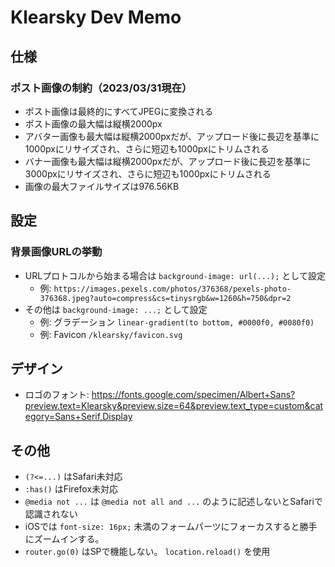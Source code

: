 # Klearsky Dev Memo

## 仕様
### ポスト画像の制約（2023/03/31現在）
* ポスト画像は最終的にすべてJPEGに変換される
* ポスト画像の最大幅は縦横2000px
* アバター画像も最大幅は縦横2000pxだが、アップロード後に長辺を基準に1000pxにリサイズされ、さらに短辺も1000pxにトリムされる
* バナー画像も最大幅は縦横2000pxだが、アップロード後に長辺を基準に3000pxにリサイズされ、さらに短辺も1000pxにトリムされる
* 画像の最大ファイルサイズは976.56KB

## 設定
### 背景画像URLの挙動
* URLプロトコルから始まる場合は `background-image: url(...);` として設定
  * 例: `https://images.pexels.com/photos/376368/pexels-photo-376368.jpeg?auto=compress&cs=tinysrgb&w=1260&h=750&dpr=2`
* その他は `background-image: ...;` として設定
  * 例: グラデーション `linear-gradient(to bottom, #0000f0, #0080f0)`
  * 例: Favicon `/klearsky/favicon.svg`

## デザイン
* ロゴのフォント: https://fonts.google.com/specimen/Albert+Sans?preview.text=Klearsky&preview.size=64&preview.text_type=custom&category=Sans+Serif,Display

## その他
* `(?<=...)` はSafari未対応
* `:has()` はFirefox未対応
* `@media not ...` は `@media not all and ...` のように記述しないとSafariで認識されない
* iOSでは `font-size: 16px;` 未満のフォームパーツにフォーカスすると勝手にズームインする。
* `router.go(0)` はSPで機能しない。 `location.reload()` を使用
